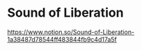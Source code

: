 Sound of Liberation
=============
https://www.notion.so/Sound-of-Liberation-1a38487d78544ff483844fb9c4d17a5f
